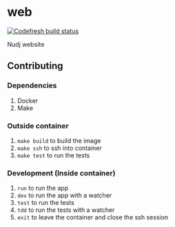 # web

[![Codefresh build status]( https://g.codefresh.io/api/badges/build?repoOwner=nudj&repoName=web&branch=master&pipelineName=master&accountName=collingo&key=eyJhbGciOiJIUzI1NiJ9.NThhZDVhYzdhOGU4YWUwMTAwMzQ4MTcz.LswrznCGW0BHHD1jCDCg-EWQm_-4_j0qwWCvUTZcCYA&type=cf-1)]( https://g.codefresh.io/repositories/nudj/web/builds?filter=trigger:build;branch:master;service:58af1fc2a6eaef01000f1bd6~master)

Nudj website

## Contributing

### Dependencies

1. Docker
1. Make

### Outside container

1. `make build` to build the image
1. `make ssh` to ssh into container
1. `make test` to run the tests

### Development (Inside container)

1. `run` to run the app
1. `dev` to run the app with a watcher
1. `test` to run the tests
1. `tdd` to run the tests with a watcher
1. `exit` to leave the container and close the ssh session
